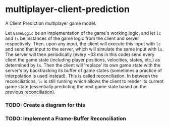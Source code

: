 # multiplayer-client-prediction

A Client Prediction multiplayer game model.

Let `GameLogic` be an implementation of the game's working logic, and let `lc` and `ls` be instances of the game logic from the client and server respectively. Then, upon any input, the client will execute this input with `lc` and send that input to the server, which will simulate the same input with `ls`.
The server will then periodically (every ~33 ms in this code) send every client the game state (including player positions, velocities, states, etc.) as determined by `ls`. Then the client will 'replace' its own game state with the server's by backtracking its buffer of game states (sometimes a practice of interpolation is used instead). This is called reconciliation. In between the reconciliations, `lc` is still running which allows the client to render its current game state (essentially predicting the next game state based on the previous reconciliation).

### TODO: Create a diagram for this
### TODO: Implement a Frame-Buffer Reconciliation
